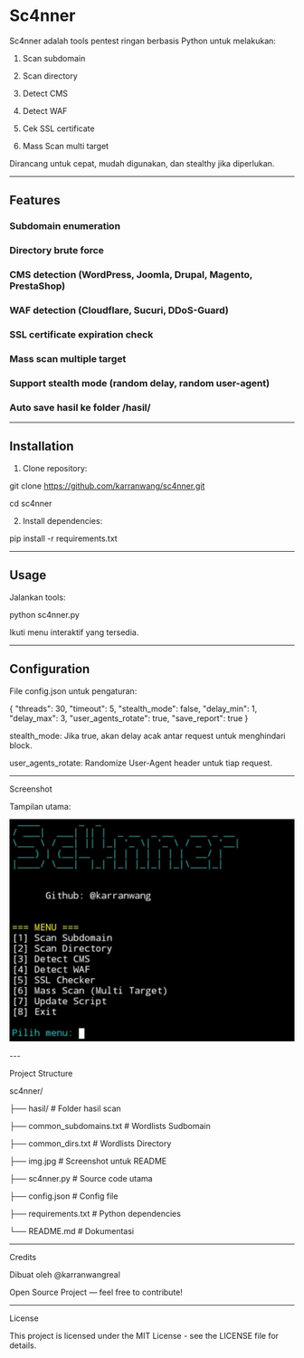 # Sc4nner

Sc4nner adalah tools pentest ringan berbasis Python untuk melakukan:

1. Scan subdomain

2. Scan directory

3. Detect CMS

4. Detect WAF

5. Cek SSL certificate

6. Mass Scan multi target


Dirancang untuk cepat, mudah digunakan, dan stealthy jika diperlukan.


---

## Features

### Subdomain enumeration

### Directory brute force

### CMS detection (WordPress, Joomla, Drupal, Magento, PrestaShop)

### WAF detection (Cloudflare, Sucuri, DDoS-Guard)

### SSL certificate expiration check

### Mass scan multiple target

### Support stealth mode (random delay, random user-agent)

### Auto save hasil ke folder /hasil/



---

## Installation

1. Clone repository:


git clone https://github.com/karranwang/sc4nner.git

cd sc4nner


2. Install dependencies:

pip install -r requirements.txt


---

## Usage

Jalankan tools:

python sc4nner.py

Ikuti menu interaktif yang tersedia.


---

## Configuration

File config.json untuk pengaturan:

{
  "threads": 30,
  "timeout": 5,
  "stealth_mode": false,
  "delay_min": 1,
  "delay_max": 3,
  "user_agents_rotate": true,
  "save_report": true
}

stealth_mode: Jika true, akan delay acak antar request untuk menghindari block.

user_agents_rotate: Randomize User-Agent header untuk tiap request.



---

Screenshot

Tampilan utama:

<p align="center">
  <img src="img.jpg" alt="Sc4nner Screenshot" width="700"/>
</p>
---

Project Structure

sc4nner/

├── hasil/                  # Folder hasil scan

├── common_subdomains.txt        # Wordlists Sudbomain

├── common_dirs.txt              # Wordlists Directory


├── img.jpg                 # Screenshot untuk README

├── sc4nner.py              # Source code utama

├── config.json             # Config file

├── requirements.txt        # Python dependencies

└── README.md               # Dokumentasi


---

Credits

Dibuat oleh @karranwangreal

Open Source Project — feel free to contribute!



---

License

This project is licensed under the MIT License - see the LICENSE file for details.
